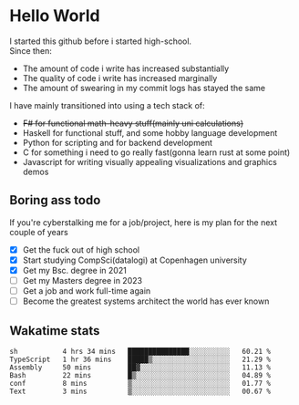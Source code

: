 # Hello World

I started this github before i started high-school.  
Since then:
- The amount of code i write has increased substantially
- The quality of code i write has increased marginally
- The amount of swearing in my commit logs has stayed the same

I have mainly transitioned into using a tech stack of:
- ~~F# for functional math-heavy stuff(mainly uni calculations)~~
- Haskell for functional stuff, and some hobby language development
- Python for scripting and for backend development
- C for something i need to go really fast(gonna learn rust at some point)
- Javascript for writing visually appealing visualizations and graphics demos

## Boring ass todo
If you're cyberstalking me for a job/project, here is my plan for the next couple of years
- [x] Get the fuck out of high school
- [x] Start studying CompSci(datalogi) at Copenhagen university
- [x] Get my Bsc. degree in 2021
- [ ] Get my Masters degree in 2023
- [ ] Get a job and work full-time again
- [ ] Become the greatest systems architect the world has ever known

## Wakatime stats
<!--START_SECTION:waka-->

```text
sh           4 hrs 34 mins   ███████████████░░░░░░░░░░   60.21 %
TypeScript   1 hr 36 mins    █████▒░░░░░░░░░░░░░░░░░░░   21.29 %
Assembly     50 mins         ██▓░░░░░░░░░░░░░░░░░░░░░░   11.13 %
Bash         22 mins         █▒░░░░░░░░░░░░░░░░░░░░░░░   04.89 %
conf         8 mins          ▒░░░░░░░░░░░░░░░░░░░░░░░░   01.77 %
Text         3 mins          ▒░░░░░░░░░░░░░░░░░░░░░░░░   00.67 %
```

<!--END_SECTION:waka-->
